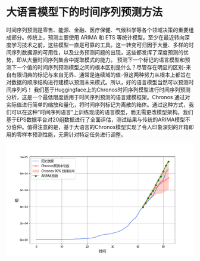 # 大语言模型下的时间序列预测方法
时间序列预测是零售、能源、金融、医疗保健、气候科学等各个领域决策的重要组成部分。传统上，预测主要使用 ARIMA 和 ETS 等统计模型。至少在最近转向深度学习技术之前，这些模型一直是可靠的工具。这一转变可归因于大量、多样的时间序列数据源的可用性，以及业务预测问题的出现，这些都发挥了深度预测的优势，即从大量时间序列集合中提取模式的能力。
预测下一个标记的语言模型和预测下一个值的时间序列预测模型之间的根本区别是什么？尽管存在明显的区别-来自有限词典的标记与来自无界、通常是连续域的值-但这两种努力从根本上都旨在对数据的顺序结构进行建模以预测未来模式。所以，好的语言模型当然可以预测时间序列吗！
我们基于Huggingface上的Chronos时间序列模型进行时间序列预测分析，这是一个最低限度适用于时间序列预测的语言建模框架。Chronos 通过对实际值进行简单的缩放和量化，将时间序列标记为离散的箱体。通过这种方式，我们可以在这种“时间序列语言”上训练现成的语言模型，而无需更改模型架构。我们基于EPS数据平台对20组数据进行了全面评估，测试结果与传统的ARIMA模型不分伯仲。值得注意的是，基于大语言的Chronos模型实现了令人印象深刻的开箱即用的零样本预测性能，无需针对特定任务进行调整。

![两种模型的年度时序预测](https://github.com/yuanfanglila/souzhi_report2/blob/master/%E6%97%B6%E9%97%B4%E5%BA%8F%E5%88%97%E5%B9%B4%E9%A2%84%E6%B5%8B/%E4%BA%BA%E5%9D%87%E5%9B%BD%E5%86%85%E6%80%BB%E4%BA%A7%E5%80%BC%EF%BC%88%E5%85%83%EF%BC%89_%E6%A8%A1%E5%9E%8B%E6%AF%94%E8%BE%83.png)
